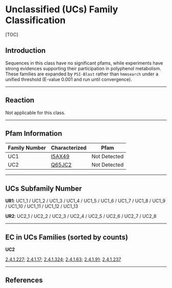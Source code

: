 # Unclassified (UCs) Family Classification

[TOC]

## Introduction

Sequences in this class have no significant pfams, while experiments  have strong evidences supporting their participation in polyphenol metabolism. These families are expanded by `PSI-Blast` rather than `hmmsearch` under a unified threshold (E-value 0.001 and run until convergence). 

---

## Reaction

Not applicable for this class. 

---

## Pfam Information

| Family Number | Characterized                                    | Pfam         |
| ------------- | ------------------------------------------------ | ------------ |
| UC1           | [I5AX49](https://www.uniprot.org/uniprot/I5AX49) | Not Detected |
| UC2           | [Q65JC2](https://www.uniprot.org/uniprot/Q65JC2) | Not Detected |

---

## UCs Subfamily Number

**UR1**: UC1_1 / UC1_2 / UC1_3 / UC1_4 / UC1_5 / UC1_6 / UC1_7 / UC1_8 / UC1_9 / UC1_10 / UC1_11 / UC1_12 / UC1_13

**UR2**: UC2_1 / UC2_2 / UC2_3 / UC2_4 / UC2_5 / UC2_6 / UC2_7 / UC2_8

---

## EC in UCs Families (sorted by counts)

**UC2**

[2.4.1.227](https://www.brenda-enzymes.org/enzyme.php?ecno=2.4.1.227); [2.4.1.17](https://www.brenda-enzymes.org/enzyme.php?ecno=2.4.1.17); [2.4.1.324](https://www.brenda-enzymes.org/enzyme.php?ecno=2.4.1.324); [2.4.1.63](https://www.brenda-enzymes.org/enzyme.php?ecno=2.4.1.63); [2.4.1.91](https://www.brenda-enzymes.org/enzyme.php?ecno=2.4.1.91); [2.4.1.237](https://www.brenda-enzymes.org/enzyme.php?ecno=2.4.1.237)

---

## References
